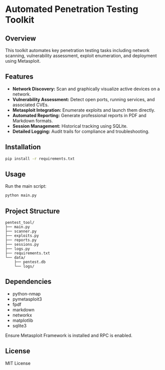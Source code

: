 
# Automated Penetration Testing Toolkit

## Overview
This toolkit automates key penetration testing tasks including network scanning, vulnerability assessment, exploit enumeration, and deployment using Metasploit.

## Features
- **Network Discovery:** Scan and graphically visualize active devices on a network.
- **Vulnerability Assessment:** Detect open ports, running services, and associated CVEs.
- **Metasploit Integration:** Enumerate exploits and launch them directly.
- **Automated Reporting:** Generate professional reports in PDF and Markdown formats.
- **Session Management:** Historical tracking using SQLite.
- **Detailed Logging:** Audit trails for compliance and troubleshooting.

## Installation
```bash
pip install -r requirements.txt
```

## Usage
Run the main script:
```bash
python main.py
```

## Project Structure
```
pentest_tool/
├── main.py
├── scanner.py
├── exploits.py
├── reports.py
├── sessions.py
├── logs.py
├── requirements.txt
└── data/
    ├── pentest.db
    └── logs/
```

## Dependencies
- python-nmap
- pymetasploit3
- fpdf
- markdown
- networkx
- matplotlib
- sqlite3

Ensure Metasploit Framework is installed and RPC is enabled.

## License
MIT License
